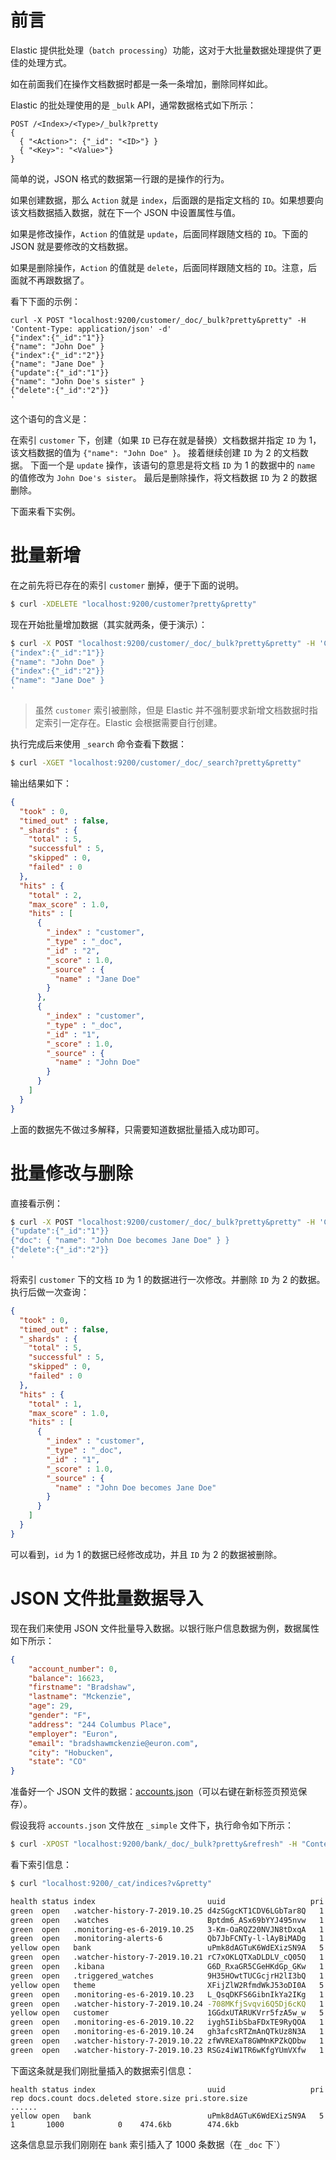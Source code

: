 # 前言

Elastic 提供批处理（`batch processing`）功能，这对于大批量数据处理提供了更佳的处理方式。

如在前面我们在操作文档数据时都是一条一条增加，删除同样如此。

Elastic 的批处理使用的是 `_bulk` API，通常数据格式如下所示：

```
POST /<Index>/<Type>/_bulk?pretty
{
  { "<Action>": {"_id": "<ID>"} }
  { "<Key>": "<Value>"}
}
```

简单的说，JSON 格式的数据第一行跟的是操作的行为。

如果创建数据，那么 `Action` 就是 `index`，后面跟的是指定文档的 `ID`。如果想要向该文档数据插入数据，就在下一个 JSON 中设置属性与值。

如果是修改操作，`Action` 的值就是 `update`，后面同样跟随文档的 `ID`。下面的 JSON 就是要修改的文档数据。

如果是删除操作，`Action` 的值就是 `delete`，后面同样跟随文档的 `ID`。注意，后面就不再跟数据了。

看下下面的示例：

```
curl -X POST "localhost:9200/customer/_doc/_bulk?pretty&pretty" -H 'Content-Type: application/json' -d'
{"index":{"_id":"1"}}
{"name": "John Doe" }
{"index":{"_id":"2"}}
{"name": "Jane Doe" }
{"update":{"_id":"1"}}
{"name": "John Doe's sister" }
{"delete":{"_id":"2"}}
'
```

这个语句的含义是：

在索引 `customer` 下，创建（如果 `ID` 已存在就是替换）文档数据并指定 `ID` 为 1，该文档数据的值为 `{"name": "John Doe" }`。
接着继续创建 `ID` 为 2 的文档数据。
下面一个是 `update` 操作，该语句的意思是将文档 `ID` 为 1 的数据中的 `name` 的值修改为 `John Doe's sister`。
最后是删除操作，将文档数据 `ID` 为 2 的数据删除。

下面来看下实例。

# 批量新增

在之前先将已存在的索引 `customer` 删掉，便于下面的说明。

```bash
$ curl -XDELETE "localhost:9200/customer?pretty&pretty"
```

现在开始批量增加数据（其实就两条，便于演示）：

```bash
$ curl -X POST "localhost:9200/customer/_doc/_bulk?pretty&pretty" -H 'Content-Type: application/json' -d'
{"index":{"_id":"1"}}
{"name": "John Doe" }
{"index":{"_id":"2"}}
{"name": "Jane Doe" }
'
```

> 虽然 `customer` 索引被删除，但是 Elastic 并不强制要求新增文档数据时指定索引一定存在。Elastic 会根据需要自行创建。

执行完成后来使用 `_search` 命令查看下数据：

```bash
$ curl -XGET "localhost:9200/customer/_doc/_search?pretty&pretty"
```

输出结果如下：

```json
{
  "took" : 0,
  "timed_out" : false,
  "_shards" : {
    "total" : 5,
    "successful" : 5,
    "skipped" : 0,
    "failed" : 0
  },
  "hits" : {
    "total" : 2,
    "max_score" : 1.0,
    "hits" : [
      {
        "_index" : "customer",
        "_type" : "_doc",
        "_id" : "2",
        "_score" : 1.0,
        "_source" : {
          "name" : "Jane Doe"
        }
      },
      {
        "_index" : "customer",
        "_type" : "_doc",
        "_id" : "1",
        "_score" : 1.0,
        "_source" : {
          "name" : "John Doe"
        }
      }
    ]
  }
}
```

上面的数据先不做过多解释，只需要知道数据批量插入成功即可。

# 批量修改与删除

直接看示例：

```bash
$ curl -X POST "localhost:9200/customer/_doc/_bulk?pretty&pretty" -H 'Content-Type: application/json' -d'
{"update":{"_id":"1"}}
{"doc": { "name": "John Doe becomes Jane Doe" } }
{"delete":{"_id":"2"}}
'
```

将索引 `customer` 下的文档 `ID` 为 1 的数据进行一次修改。并删除 `ID` 为 2 的数据。执行后做一次查询：

```json
{
  "took" : 0,
  "timed_out" : false,
  "_shards" : {
    "total" : 5,
    "successful" : 5,
    "skipped" : 0,
    "failed" : 0
  },
  "hits" : {
    "total" : 1,
    "max_score" : 1.0,
    "hits" : [
      {
        "_index" : "customer",
        "_type" : "_doc",
        "_id" : "1",
        "_score" : 1.0,
        "_source" : {
          "name" : "John Doe becomes Jane Doe"
        }
      }
    ]
  }
}
```

可以看到，`id` 为 1 的数据已经修改成功，并且 `ID` 为 2 的数据被删除。

# JSON 文件批量数据导入

现在我们来使用 JSON 文件批量导入数据。以银行账户信息数据为例，数据属性如下所示：

```json
{
    "account_number": 0,
    "balance": 16623,
    "firstname": "Bradshaw",
    "lastname": "Mckenzie",
    "age": 29,
    "gender": "F",
    "address": "244 Columbus Place",
    "employer": "Euron",
    "email": "bradshawmckenzie@euron.com",
    "city": "Hobucken",
    "state": "CO"
}
```

准备好一个 JSON 文件的数据：[accounts.json](./_simple/accounts.json)（可以右键在新标签页预览保存）。

假设我将 `accounts.json` 文件放在 `_simple` 文件下，执行命令如下所示：

```bash
$ curl -XPOST "localhost:9200/bank/_doc/_bulk?pretty&refresh" -H "Content-Type: application/json" --data-binary "@_simple/accounts.json"
```

看下索引信息：

```bash
$ curl "localhost:9200/_cat/indices?v&pretty"

health status index                         uuid                   pri rep docs.count docs.deleted store.size pri.store.size
green  open   .watcher-history-7-2019.10.25 d4zSGgcKT1CDV6LGbTar8Q   1   0       1290            0      1.3mb          1.3mb
green  open   .watches                      Bptdm6_ASx69bYYJ495nvw   1   0          6            0     75.4kb         75.4kb
green  open   .monitoring-es-6-2019.10.25   3-Km-OaRQZ20NVJN8tDxqA   1   0      18598           86      7.6mb          7.6mb
green  open   .monitoring-alerts-6          Qb7JbFCNTy-l-lAyBiMADg   1   0          1            0     12.3kb         12.3kb
yellow open   bank                          uPmk8dAGTuK6WdEXizSN9A   5   1       1000            0    474.6kb        474.6kb
green  open   .watcher-history-7-2019.10.21 rC7xOKLQTXaDLDLV_cQ05Q   1   0       2758            0      3.4mb          3.4mb
green  open   .kibana                       G6D_RxaGR5CGeHKdGp_GKw   1   0          1            0        4kb            4kb
green  open   .triggered_watches            9H35HOwtTUCGcjrH2lI3bQ   1   0          0            0    171.2kb        171.2kb
yellow open   theme                         XFijZlW2RfmdWkJ53oDI0A   5   1          2            0      8.2kb          8.2kb
green  open   .monitoring-es-6-2019.10.23   L_QsqDKFS6GibnIkYa2IKg   1   0       1548           18    893.9kb        893.9kb
green  open   .watcher-history-7-2019.10.24 -708MKfjSvqvi6Q5Dj6cKQ   1   0        234            0    348.1kb        348.1kb
yellow open   customer                      1GGdxUTARUKVrr5fzA5w_w   5   1          1            0      4.5kb          4.5kb
green  open   .monitoring-es-6-2019.10.22   iygh5IibSbaFDxTE9RyQOA   1   0      14941           35      5.9mb          5.9mb
green  open   .monitoring-es-6-2019.10.24   gh3afcsRTZmAnQTkUz8N3A   1   0       2823           77      1.7mb          1.7mb
green  open   .watcher-history-7-2019.10.22 zfWVREXaT8GWMnKPZkQDbw   1   0       1590            0      1.7mb          1.7mb
green  open   .watcher-history-7-2019.10.23 RSGz4iW1TR6wKfgYUmVXfw   1   0        192            0    325.2kb        325.2kb
```

下面这条就是我们刚批量插入的数据索引信息：

```
health status index                         uuid                   pri rep docs.count docs.deleted store.size pri.store.size
......
yellow open   bank                          uPmk8dAGTuK6WdEXizSN9A   5   1       1000            0    474.6kb        474.6kb
```

这条信息显示我们刚刚在 `bank` 索引插入了 1000 条数据（在 `_doc` 下`） 